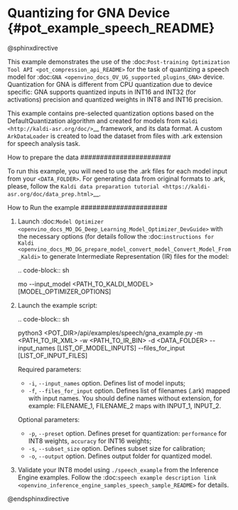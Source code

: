 # Quantizing for GNA Device {#pot_example_speech_README}

@sphinxdirective

This example demonstrates the use of the :doc:`Post-training Optimization Tool API <pot_compression_api_README>` for the task of quantizing a speech model for :doc:`GNA <openvino_docs_OV_UG_supported_plugins_GNA>` device. Quantization for GNA is different from CPU quantization due to device specific: GNA supports quantized inputs in INT16 and INT32 (for activations) precision and quantized weights in INT8 and INT16 precision.

This example contains pre-selected quantization options based on the DefaultQuantization algorithm and created for models from `Kaldi <http://kaldi-asr.org/doc/>`__ framework, and its data format.
A custom ``ArkDataLoader`` is created to load the dataset from files with .ark extension for speech analysis task.

How to prepare the data
#######################

To run this example, you will need to use the .ark files for each model input from your ``<DATA_FOLDER>``.
For generating data from original formats to .ark, please, follow the `Kaldi data preparation tutorial <https://kaldi-asr.org/doc/data_prep.html>`__.

How to Run the example
######################

1. Launch :doc:`Model Optimizer <openvino_docs_MO_DG_Deep_Learning_Model_Optimizer_DevGuide>` with the necessary options (for details follow the :doc:`instructions for Kaldi <openvino_docs_MO_DG_prepare_model_convert_model_Convert_Model_From_Kaldi>` to generate Intermediate Representation (IR) files for the model:

   .. code-block:: sh

      mo --input_model <PATH_TO_KALDI_MODEL> [MODEL_OPTIMIZER_OPTIONS]


2. Launch the example script:

   .. code-block:: sh

      python3 <POT_DIR>/api/examples/speech/gna_example.py -m <PATH_TO_IR_XML> -w <PATH_TO_IR_BIN> -d <DATA_FOLDER> --input_names [LIST_OF_MODEL_INPUTS] --files_for_input [LIST_OF_INPUT_FILES]


   Required parameters:

   - ``-i``, ``--input_names`` option. Defines list of model inputs;
   - ``-f``, ``--files_for_input`` option. Defines list of filenames (.ark) mapped with input names. You should define names without extension, for example: FILENAME_1, FILENAME_2 maps with INPUT_1, INPUT_2.

   Optional parameters:

    - ``-p``, ``--preset`` option. Defines preset for quantization: ``performance`` for INT8 weights, ``accuracy`` for INT16 weights;
    - ``-s``, ``--subset_size`` option. Defines subset size for calibration;
    - ``-o``, ``--output`` option. Defines output folder for quantized model.

3. Validate your INT8 model using ``./speech_example`` from the Inference Engine examples. Follow the :doc:`speech example description link <openvino_inference_engine_samples_speech_sample_README>` for details.

@endsphinxdirective
